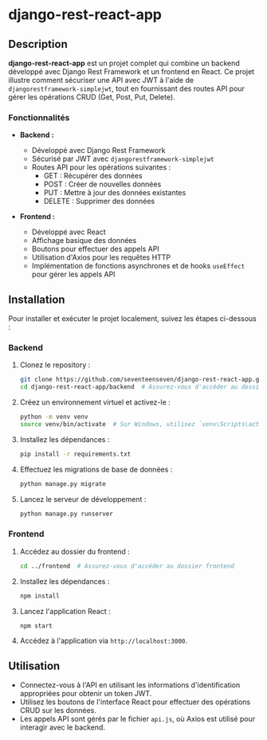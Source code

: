 # django-rest-react-app

## Description

**django-rest-react-app** est un projet complet qui combine un backend développé avec Django Rest Framework et un frontend en React. Ce projet illustre comment sécuriser une API avec JWT à l'aide de `djangorestframework-simplejwt`, tout en fournissant des routes API pour gérer les opérations CRUD (Get, Post, Put, Delete).

### Fonctionnalités

- **Backend :**
  - Développé avec Django Rest Framework
  - Sécurisé par JWT avec `djangorestframework-simplejwt`
  - Routes API pour les opérations suivantes :
    - GET : Récupérer des données
    - POST : Créer de nouvelles données
    - PUT : Mettre à jour des données existantes
    - DELETE : Supprimer des données

- **Frontend :**
  - Développé avec React
  - Affichage basique des données
  - Boutons pour effectuer des appels API
  - Utilisation d'Axios pour les requêtes HTTP
  - Implémentation de fonctions asynchrones et de hooks  `useEffect` pour gérer les appels API

## Installation

Pour installer et exécuter le projet localement, suivez les étapes ci-dessous :

### Backend

1. Clonez le repository :
   ```bash
   git clone https://github.com/seventeenseven/django-rest-react-app.git
   cd django-rest-react-app/backend  # Assurez-vous d'accéder au dossier backend
   ```

2. Créez un environnement virtuel et activez-le :
   ```bash
   python -m venv venv
   source venv/bin/activate  # Sur Windows, utilisez `venv\Scripts\activate`
   ```

3. Installez les dépendances :
   ```bash
   pip install -r requirements.txt
   ```

4. Effectuez les migrations de base de données :
   ```bash
   python manage.py migrate
   ```

5. Lancez le serveur de développement :
   ```bash
   python manage.py runserver
   ```

### Frontend

1. Accédez au dossier du frontend :
   ```bash
   cd ../frontend  # Assurez-vous d'accéder au dossier frontend
   ```

2. Installez les dépendances :
   ```bash
   npm install
   ```

3. Lancez l'application React :
   ```bash
   npm start
   ```

4. Accédez à l'application via `http://localhost:3000`.

## Utilisation

- Connectez-vous à l'API en utilisant les informations d'identification appropriées pour obtenir un token JWT.
- Utilisez les boutons de l'interface React pour effectuer des opérations CRUD sur les données.
- Les appels API sont gérés par le fichier `api.js`, où Axios est utilisé pour interagir avec le backend.
